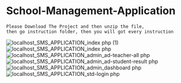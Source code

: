 
# School-Management-Application
```
Please Download The Project and then unzip the file, 
then go instruction folder, then you will got every instruction
```
![localhost_SMS_APPLICATION_index php (1)](https://user-images.githubusercontent.com/72243025/161059124-77187162-9fac-4c9c-bd1f-925b88056449.png)
![localhost_SMS_APPLICATION_index php](https://user-images.githubusercontent.com/72243025/161059133-931bfdcb-9b0e-4352-9e11-142b245e325f.png)
![localhost_SMS_APPLICATION_admin_ad-teacher-all php](https://user-images.githubusercontent.com/72243025/161059143-60ad58a9-c8fa-4f98-982a-7084ca6676ee.png)
![localhost_SMS_APPLICATION_admin_ad-student-result php](https://user-images.githubusercontent.com/72243025/161059145-7a3a8db3-a37e-4cfb-8498-3fdf65e9c3f5.png)
![localhost_SMS_APPLICATION_admin_dashboard php](https://user-images.githubusercontent.com/72243025/161059146-994a82e4-1dea-47e3-aa6c-e055567c7484.png)
![localhost_SMS_APPLICATION_std-login php](https://user-images.githubusercontent.com/72243025/161059172-efbf30a6-573d-4274-b2b7-41358f718604.png)

